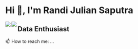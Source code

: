 # Hi 👋, I'm Randi Julian Saputra

<p>
  <img align="left" src="https://github-readme-stats.vercel.app/api?username=randiijulian&show_icons=true&theme=radical" >
  <img align="left" src="https://github-readme-stats.vercel.app/api/top-langs/?username=randiijulian&layout=compact&theme=radical&hide=html,css" >
</p>


## **Data Enthusiast**
📫 How to reach me: ...
<!--
Here are some ideas to get you started:

- 🔭 I’m currently working on ...
- 🌱 I’m currently learning ...
- 👯 I’m looking to collaborate on ...
- 🤔 I’m looking for help with ...
- 💬 Ask me about ...
- 
- 😄 Pronouns: ...
- ⚡ Fun fact: ...
-->
